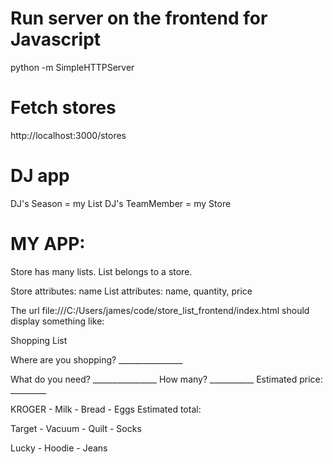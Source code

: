 # Run server on the frontend for Javascript
python -m SimpleHTTPServer

# Fetch stores
http://localhost:3000/stores  

# DJ app
DJ's Season = my List
DJ's TeamMember = my Store

# MY APP:

Store has many lists.
List belongs to a store.

Store attributes: name
List attributes: name, quantity, price

The url file:///C:/Users/james/code/store_list_frontend/index.html should display something like:

Shopping List

Where are you shopping? ________________ <submit> 

What do you need? ________________ <submit> How many? ___________ <submit> Estimated price: _________ <submit>

KROGER
    - Milk 
    - Bread
    - Eggs
    Estimated total: 

Target
    - Vacuum
    - Quilt
    - Socks

Lucky
    - Hoodie
    - Jeans